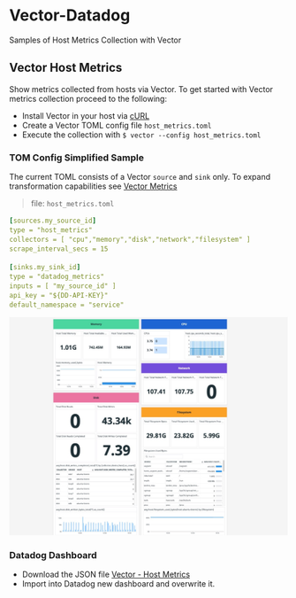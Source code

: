 # Vector-Datadog
Samples of Host Metrics Collection with Vector


## Vector Host Metrics

Show metrics collected from hosts via Vector. To get started with Vector metrics collection proceed to the following:

* Install Vector in your host via [cURL](https://vector.dev/docs/setup/installation/#installation-script)
* Create a Vector TOML config file `host_metrics.toml`
* Execute the collection with `$ vector --config host_metrics.toml`

### TOM Config Simplified Sample

The current TOML consists of a Vector `source` and `sink` only. To expand transformation capabilities see [Vector Metrics](https://vector.dev/docs/about/under-the-hood/architecture/data-model/metric/)

> file: `host_metrics.toml`

```yaml
[sources.my_source_id]
type = "host_metrics"
collectors = [ "cpu","memory","disk","network","filesystem" ]
scrape_interval_secs = 15

[sinks.my_sink_id]
type = "datadog_metrics"
inputs = [ "my_source_id" ]
api_key = "${DD-API-KEY}"
default_namespace = "service"
```

![Vector Host Metrics](Vector-host_metrics.jpg)

### Datadog Dashboard

* Download the JSON file [Vector - Host Metrics](Vector-HostMetrics--2021-11-04T19_22_56.json)
* Import into Datadog new dashboard and overwrite it.
